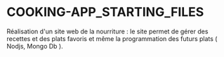 # COOKING-APP_STARTING_FILES

Réalisation d'un site web de la nourriture : le site permet de gérer
des recettes et des plats favoris et même la programmation
des futurs plats ( Nodjs, Mongo Db ).
